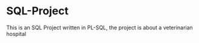 # SQL-Project
This is an SQL Project written in PL-SQL, the project is about a veterinarian hospital
